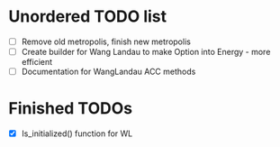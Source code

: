 # Unordered TODO list

- [ ] Remove old metropolis, finish new metropolis
- [ ] Create builder for Wang Landau to make Option<Energy> into Energy - more efficient
- [ ] Documentation for WangLandau ACC methods

# Finished TODOs

- [x] Is_initialized() function for WL
